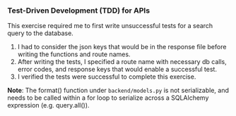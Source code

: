 ### Test-Driven Development (TDD) for APIs
This exercise required me to first write unsuccessful tests for a search query to the database. <br>
1. I had to consider the json keys that would be in the response file before writing the functions and route names.
2. After writing the tests, I specified a route name with necessary db calls, error codes, and response keys that would enable a successful test.
3. I verified the tests were successful to complete this exercise.<br>

**Note**: The format() function under `backend/models.py` is not serializable, and needs to be called within a for loop to serialize across a SQLAlchemy expression (e.g. query.all()).